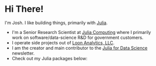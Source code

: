 # Hi There!

I'm Josh.  I like building things, primarily with [Julia](https://julialang.org).

- I'm a Senior Research Scientist at [Julia Computing](https://juliacomputing.com) where I primarily work on software/data-science R&D for government customers.
- I operate side projects out of [Loon Analytics, LLC](https://loonanalytics.com).
- I am the creator and main contributor to the [Julia for Data Science](https://www.juliafordatascience.com) newsletter.
- Check out my Julia packages below:
